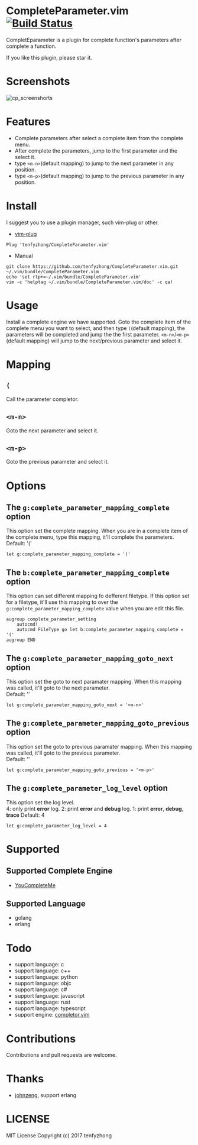 # CompleteParameter.vim [![Build Status](https://travis-ci.org/tenfyzhong/CompleteParameter.vim.svg?branch=develop)](https://travis-ci.org/tenfyzhong/CompleteParameter.vim)
CompletEparameter is a plugin for complete function's parameters after complete
a function.  

If you like this plugin, please star it. 


# Screenshots
![cp_screenshorts](https://ws1.sinaimg.cn/large/006tNbRwly1fgh66depc4g30hs0dcnpf.gif)


# Features
- Complete parameters after select a complete item from the complete menu. 
- After complete the parameters, jump to the first parameter and the select it. 
- type `<m-n>`(default mapping) to jump to the next parameter in any position. 
- type `<m-p>`(default mapping) to jump to the previous parameter in any position. 


# Install
I suggest you to use a plugin manager, such vim-plug or other.
- [vim-plug](https://github.com/junegunn/vim-plug)
```viml
Plug 'tenfyzhong/CompleteParameter.vim'
```
- Manual
```
git clone https://github.com/tenfyzhong/CompleteParameter.vim.git ~/.vim/bundle/CompleteParameter.vim
echo 'set rtp+=~/.vim/bundle/CompleteParameter.vim'
vim -c 'helptag ~/.vim/bundle/CompleteParameter.vim/doc' -c qa!
```


# Usage
Install a complete engine we have supported. Goto the complete item of the
complete menu you want to select, and then type `(`(default mapping), the 
parameters will be completed and jump the the first parameter. 
`<m-n>`/`<m-p>`(default mapping) will jump 
to the next/previous parameter and select it. 


# Mapping
## `(`
Call the parameter completor.

## `<m-n>`
Goto the next parameter and select it.

## `<m-p>`
Goto the previous parameter and select it.


# Options
## The `g:complete_parameter_mapping_complete` option
This option set the complete mapping. When you are in a complete item of the 
complete menu, type this mapping, it'll complete the parameters.   
Default: '('  
```viml
let g:complete_parameter_mapping_complete = '('
```

## The `b:complete_parameter_mapping_complete` option
This option can set different mapping fo defferent filetype. If this option set 
for a filetype, it'll use this mapping to over the 
`g:complete_parameter_mapping_complete` value when you are edit this file.  
```viml
augroup complete_parameter_setting
    autocmd!
    autocmd FileType go let b:complete_parameter_mapping_complete = '('
augroup END
```

## The `g:complete_parameter_mapping_goto_next` option
This option set the goto to next paramater mapping. When this mapping was called,
it'll goto to the next parameter.  
Default: '<m-n>'  
```viml
let g:complete_parameter_mapping_goto_next = '<m-n>'
```

## The `g:complete_parameter_mapping_goto_previous` option
This option set the goto to previous paramater mapping. When this mapping was called,
it'll goto to the previous parameter.  
Default: '<m-p>'  
```viml
let g:complete_parameter_mapping_goto_previous = '<m-p>'
```


## The `g:complete_parameter_log_level` option
This option set the log level.  
4: only print **error** log. 
2: print **error** and **debug** log.
1: print **error**, **debug**, **trace**
Default: 4
```viml
let g:complete_parameter_log_level = 4
```


# Supported
## Supported Complete Engine
- [YouCompleteMe](https://github.com/Valloric/YouCompleteMe)

## Supported Language
- golang
- erlang

# Todo
- support language: c
- support language: c++
- support language: python
- support language: objc
- support language: c#
- support language: javascript
- support language: rust
- support language: typescript
- support engine: [completor.vim](https://github.com/maralla/completor.vim)


# Contributions 
Contributions and pull requests are welcome.


# Thanks
- [johnzeng](https://github.com/johnzeng), support erlang


# LICENSE
MIT License Copyright (c) 2017 tenfyzhong
